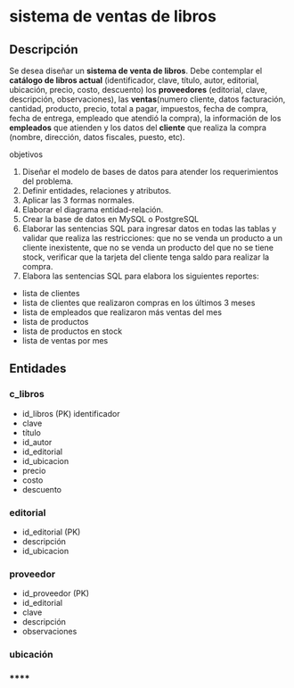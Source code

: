 # sistema de ventas de libros 

## Descripción
Se desea diseñar un **sistema de venta de libros**. Debe contemplar el **catálogo de libros actual** (identificador, clave, título, autor, editorial, ubicación, precio, costo, descuento)
los **proveedores** (editorial, clave, descripción, observaciones),
las **ventas**(numero cliente, datos facturación, cantidad, producto, precio, total a pagar, impuestos, fecha de compra, fecha de entrega, empleado que atendió la compra),
 la información de los **empleados** que atienden y los datos del **cliente** que realiza la compra (nombre, dirección, datos fiscales, puesto, etc).

objetivos
1. Diseñar el modelo de bases de datos para atender los requerimientos del problema.
2. Definir entidades, relaciones y atributos.
3. Aplicar las 3 formas normales.
4. Elaborar el diagrama entidad-relación.
5. Crear la base de datos en MySQL o PostgreSQL
6. Elaborar las sentencias SQL para ingresar datos en todas las tablas y validar que realiza las restricciones: que no se venda un producto a un cliente inexistente, que no se venda un producto del que no se tiene stock, verificar que la tarjeta del cliente tenga saldo para realizar la compra.
7. Elabora las sentencias SQL para elabora los siguientes reportes:
- lista de clientes
- lista de clientes que realizaron compras en los últimos 3 meses
- lista de empleados que realizaron más ventas del mes
- lista de productos
- lista de productos en stock
- lista de ventas por mes

## **Entidades**
### **c_libros**
- id_libros (PK) identificador
- clave 
- título
- id_autor
- id_editorial
- id_ubicacion
- precio
- costo
- descuento
### **editorial**
- id_editorial (PK)
- descripción
- id_ubicacion
### **proveedor**
- id_proveedor (PK)
- id_editorial
- clave
- descripción
- observaciones
### **ubicación**
### ****